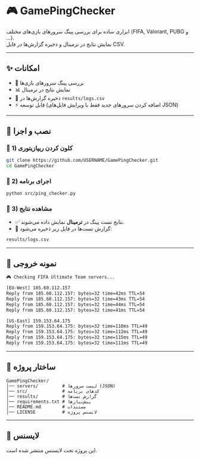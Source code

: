# 🎮 GamePingChecker  

ابزاری ساده برای بررسی پینگ سرورهای بازی‌های مختلف (FIFA, Valorant, PUBG و ...).  
نمایش نتایج در ترمینال و ذخیره گزارش‌ها در فایل CSV.  

---

## ✨ امکانات  
- 🔎 بررسی پینگ سرورهای بازی‌ها  
- 📊 نمایش نتایج در ترمینال  
- 📝 ذخیره گزارش‌ها در `results/logs.csv`  
- ⚡ قابل توسعه (اضافه کردن سرورهای جدید فقط با ویرایش فایل‌های JSON)  

---

## 🚀 نصب و اجرا  

### 🔹 1) کلون کردن ریپازیتوری  
```bash
git clone https://github.com/USERNAME/GamePingChecker.git
cd GamePingChecker
```

### 🔹 2) اجرای برنامه  
```bash
python src/ping_checker.py
```

### 🔹 3) مشاهده نتایج  
- ✅ نتایج تست پینگ در **ترمینال** نمایش داده می‌شوند.  
- 📝 گزارش تست‌ها در فایل زیر ذخیره می‌شود:  
```bash
results/logs.csv
```

---

## 📸 نمونه خروجی  

```bash
🎮 Checking FIFA Ultimate Team servers...

[EU-West] 185.60.112.157
Reply from 185.60.112.157: bytes=32 time=42ms TTL=54
Reply from 185.60.112.157: bytes=32 time=43ms TTL=54
Reply from 185.60.112.157: bytes=32 time=44ms TTL=54
Reply from 185.60.112.157: bytes=32 time=41ms TTL=54

[US-East] 159.153.64.175
Reply from 159.153.64.175: bytes=32 time=110ms TTL=49
Reply from 159.153.64.175: bytes=32 time=112ms TTL=49
Reply from 159.153.64.175: bytes=32 time=115ms TTL=49
Reply from 159.153.64.175: bytes=32 time=111ms TTL=49
```

---

## 📂 ساختار پروژه  

```
GamePingChecker/
│── servers/         # لیست سرورها (JSON)
│── src/             # کدهای برنامه
│── results/         # گزارش تست‌ها
│── requirements.txt # پیش‌نیازها
│── README.md        # مستندات
│── LICENSE          # لایسنس پروژه
```

---

## 📜 لایسنس  
این پروژه تحت لایسنس منتشر شده است.
